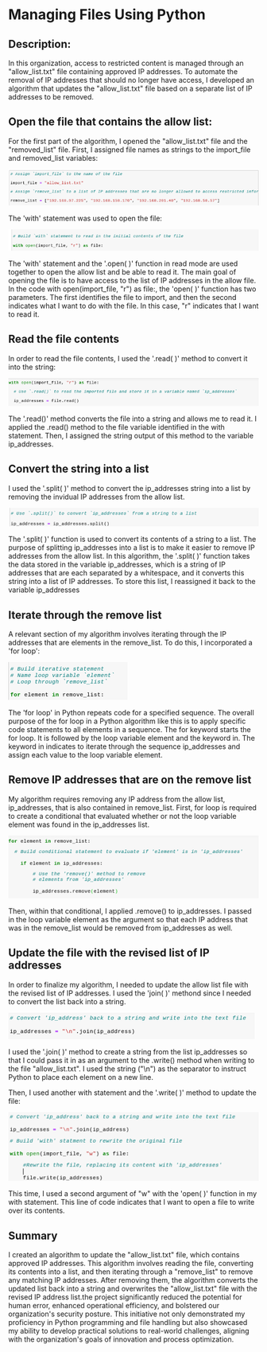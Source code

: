 <h1>Managing Files Using Python</h1>
<h2>Description:</h2>
In this organization, access to restricted content is managed through an "allow_list.txt" file containing approved IP addresses. To automate the removal of IP addresses that should no longer have access, I developed an algorithm that updates the "allow_list.txt" file based on a separate list of IP addresses to be removed.

<h2>Open the file that contains the allow list:</h2>
For the first part of the algorithm, I opened the "allow_list.txt" file and the "removed_list" file.  First, I assigned file names as strings to the import_file and removed_list variables:

![Screenshot 2024-12-29](https://github.com/jalphonseportfolio/Managing-Files-Using-Python/blob/main/Images/pic01.png)

The 'with' statement was used to open the file:

![Screenshot 2024-12-29](https://github.com/jalphonseportfolio/Managing-Files-Using-Python/blob/main/Images/pic02.png)

The 'with' statement and the '.open( )' function in read mode are used together to open the allow list and be able to read it. The main goal of opening the file is to have access to the list of IP addresses in the allow file. In the code with open(import_file, "r") as file:, the 'open( )' function has two parameters. The first identifies the file to import, and then the second indicates what I want to do with the file. In this case, "r" indicates that I want to read it.

<h2>Read the file contents</h2>
In order to read the file contents, I used the '.read( )' method to convert it into the string: 

![Screenshot 2024-12-29](https://github.com/jalphonseportfolio/Managing-Files-Using-Python/blob/main/Images/pic03.png)

The '.read()' method converts the file into a string and allows me to read it. I applied the .read() method to the file variable identified in the with statement. Then, I assigned the string output of this method to the variable ip_addresses. 

<h2>Convert the string into a list</h2>
I used the '.split( )' method to convert the ip_addresses string into a list by removing the invidual IP addresses from the allow list. 

![Screenshot 2024-12-29](https://github.com/jalphonseportfolio/Managing-Files-Using-Python/blob/main/Images/pic04.png)

The '.split( )' function is used to convert its contents of a string to a list. The purpose of splitting ip_addresses into a list is to make it easier to remove IP addresses from the allow list. In this algorithm, the '.split( )' function takes the data stored in the variable ip_addresses, which is a string of IP addresses that are each separated by a whitespace, and it converts this string into a list of IP addresses. To store this list, I reassigned it back to the variable ip_addresses

<h2>Iterate through the remove list</h2>
A relevant section of my algorithm involves iterating through the IP addresses that are elements in the remove_list. To do this, I incorporated a 'for loop':

![Screenshot 2024-12-29](https://github.com/jalphonseportfolio/Managing-Files-Using-Python/blob/main/Images/pic05.png)

The 'for loop' in Python repeats code for a specified sequence. The overall purpose of the for loop in a Python algorithm like this is to apply specific code statements to all elements in a sequence. The for keyword starts the for loop. It is followed by the loop variable element and the keyword in. The keyword in indicates to iterate through the sequence ip_addresses and assign each value to the loop variable element. 

<h2>Remove IP addresses that are on the remove list</h2>

My algorithm requires removing any IP address from the allow list, ip_addresses, that is also contained in remove_list. First, for loop is required to create a conditional that evaluated whether or not the loop variable element was found in the ip_addresses list. 

![Screenshot 2024-12-29](https://github.com/jalphonseportfolio/Managing-Files-Using-Python/blob/main/Images/pic06.png)

Then, within that conditional, I applied .remove() to ip_addresses. I passed in the loop variable element as the argument so that each IP address that was in the remove_list would be removed from ip_addresses as well. 

<h2>Update the file with the revised list of IP addresses</h2>
  
In order to finalize my algorithm, I needed to update the allow list file with the revised list of IP addresses. I used the 'join( )' methond since I needed to convert the list back into a string. 

![Screenshot 2024-12-29](https://github.com/jalphonseportfolio/Managing-Files-Using-Python/blob/main/Images/pic07.png)

I used the '.join( )' method to create a string from the list ip_addresses so that I could pass it in as an argument to the .write() method when writing to the file "allow_list.txt". I used the string ("\n") as the separator to instruct Python to place each element on a new line. 

Then, I used another with statement and the '.write( )' method to update the file:

![Screenshot 2024-12-29](https://github.com/jalphonseportfolio/Managing-Files-Using-Python/blob/main/Images/pic08.png)

This time, I used a second argument of "w" with the 'open( )' function in my with statement. This line of code indicates that I want to open a file to write over its contents. 

<h2>Summary</h2>
I created an algorithm to update the "allow_list.txt" file, which contains approved IP addresses. This algorithm involves reading the file, converting its contents into a list, and then iterating through a "remove_list" to remove any matching IP addresses. After removing them, the algorithm converts the updated list back into a string and overwrites the "allow_list.txt" file with the revised IP address list.the project significantly reduced the potential for human error, enhanced operational efficiency, and bolstered our organization's security posture. This initiative not only demonstrated my proficiency in Python programming and file handling but also showcased my ability to develop practical solutions to real-world challenges, aligning with the organization's goals of innovation and process optimization.
